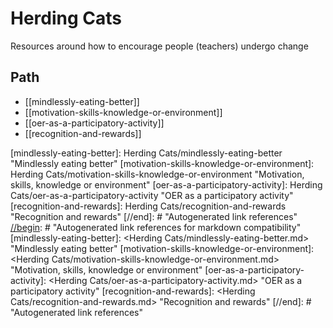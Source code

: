# Herding Cats

Resources around how to encourage people (teachers) undergo change

## Path

- [[mindlessly-eating-better]]
- [[motivation-skills-knowledge-or-environment]]
- [[oer-as-a-participatory-activity]]
- [[recognition-and-rewards]]

[//begin]: # "Autogenerated link references for markdown compatibility"
[mindlessly-eating-better]: Herding Cats/mindlessly-eating-better "Mindlessly eating better"
[motivation-skills-knowledge-or-environment]: Herding Cats/motivation-skills-knowledge-or-environment "Motivation, skills, knowledge or environment"
[oer-as-a-participatory-activity]: Herding Cats/oer-as-a-participatory-activity "OER as a participatory activity"
[recognition-and-rewards]: Herding Cats/recognition-and-rewards "Recognition and rewards"
[//end]: # "Autogenerated link references"
[//begin]: # "Autogenerated link references for markdown compatibility"
[mindlessly-eating-better]: <Herding Cats/mindlessly-eating-better.md> "Mindlessly eating better"
[motivation-skills-knowledge-or-environment]: <Herding Cats/motivation-skills-knowledge-or-environment.md> "Motivation, skills, knowledge or environment"
[oer-as-a-participatory-activity]: <Herding Cats/oer-as-a-participatory-activity.md> "OER as a participatory activity"
[recognition-and-rewards]: <Herding Cats/recognition-and-rewards.md> "Recognition and rewards"
[//end]: # "Autogenerated link references"